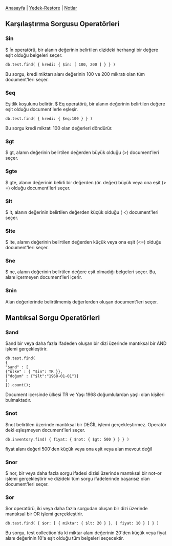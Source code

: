 [Anasayfa](index.md) | [Yedek-Restore](backup.md) | [Notlar](not.md)

## Karşılaştırma Sorgusu Operatörleri
### $in 
$ İn operatörü, bir alanın değerinin belirtilen dizideki herhangi bir değere eşit olduğu belgeleri seçer.

```
db.test.find( { kredi: { $in: [ 100, 200 ] } } )
```
Bu sorgu, kredi miktarı alanı değerinin 100 ve 200 mikratı olan tüm document'leri seçer.

### $eq

Eşitlik koşulunu belirtir. $ Eq operatörü, bir alanın değerinin belirtilen değere eşit olduğu document'lerle eşleşir.

```
db.test.find( { kredi: { $eq:100 } } )
```
Bu sorgu kredi mikratı 100 olan değerleri döndürür.

### $gt
$ gt, alanın değerinin belirtilen değerden büyük olduğu (>) document'leri seçer.
### $gte
$ gte, alanın değerinin belirli bir değerden (ör. değer) büyük veya ona eşit (> =) olduğu document'leri seçer.
### $lt
$ lt, alanın değerinin belirtilen değerden küçük olduğu ( <) document'leri seçer.
### $lte
$ lte, alanın değerinin belirtilen değerden küçük veya ona eşit (<=) olduğu document'leri seçer.
### $ne
$ ne, alanın değerinin belirtilen değere eşit olmadığı belgeleri seçer. Bu, alanı içermeyen document'leri  içerir.
### $nin
Alan değerlerinde belirtilmemiş değerlerden oluşan document'leri seçer.

## Mantıksal Sorgu Operatörleri
### $and
$and bir veya daha fazla ifadeden oluşan bir dizi üzerinde mantıksal bir AND işlemi gerçekleştirir.

```
db.test.find(
{
"$and" : [
{"ülke" : { "$in": TR }},
{"doğum" : {"$lt":"1968-01-01"}}
]
}).count();
````
Document içersinde ülkesi TR ve Yaşı 1968 doğumlulardan yaşlı olan  kişileri bulmaktadır.

### $not
$not belirtilen üzerinde mantıksal bir DEĞİL işlemi gerçekleştirmez. Operatör deki  eşleşmeyen document'leri seçer.
```
db.inventory.find( { fiyat: { $not: { $gt: 500 } } } )
```
fiyat alanı değeri 500'den küçük veya ona eşit veya alan mevcut değil


### $nor
$ nor, bir veya daha fazla sorgu ifadesi dizisi üzerinde mantıksal bir not-or işlemi gerçekleştirir ve dizideki tüm sorgu ifadelerinde başarısız olan document'leri seçer.

### $or
$or operatörü, iki veya daha fazla sorgudan oluşan bir dizi üzerinde mantıksal bir OR işlemi gerçekleştirir.
```
db.test.find( { $or: [ { miktar: { $lt: 20 } }, { fiyat: 10 } ] } )
```
Bu sorgu, test collection'da ki miktar alanı değerinin 20'den küçük veya fiyat alanı değerinin 10'a eşit olduğu tüm belgeleri seçecektir.
